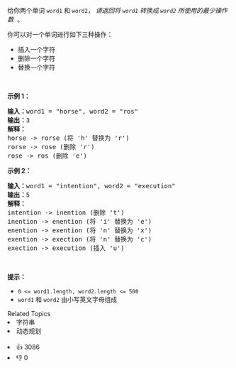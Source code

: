 <p>给你两个单词&nbsp;<code>word1</code> 和&nbsp;<code>word2</code>， <em>请返回将&nbsp;<code>word1</code>&nbsp;转换成&nbsp;<code>word2</code> 所使用的最少操作数</em> &nbsp;。</p>

<p>你可以对一个单词进行如下三种操作：</p>

<ul> 
 <li>插入一个字符</li> 
 <li>删除一个字符</li> 
 <li>替换一个字符</li> 
</ul>

<p>&nbsp;</p>

<p><strong>示例&nbsp;1：</strong></p>

<pre>
<strong>输入：</strong>word1 = "horse", word2 = "ros"
<strong>输出：</strong>3
<strong>解释：</strong>
horse -&gt; rorse (将 'h' 替换为 'r')
rorse -&gt; rose (删除 'r')
rose -&gt; ros (删除 'e')
</pre>

<p><strong>示例&nbsp;2：</strong></p>

<pre>
<strong>输入：</strong>word1 = "intention", word2 = "execution"
<strong>输出：</strong>5
<strong>解释：</strong>
intention -&gt; inention (删除 't')
inention -&gt; enention (将 'i' 替换为 'e')
enention -&gt; exention (将 'n' 替换为 'x')
exention -&gt; exection (将 'n' 替换为 'c')
exection -&gt; execution (插入 'u')
</pre>

<p>&nbsp;</p>

<p><strong>提示：</strong></p>

<ul> 
 <li><code>0 &lt;= word1.length, word2.length &lt;= 500</code></li> 
 <li><code>word1</code> 和 <code>word2</code> 由小写英文字母组成</li> 
</ul>

<div><div>Related Topics</div><div><li>字符串</li><li>动态规划</li></div></div><br><div><li>👍 3086</li><li>👎 0</li></div>